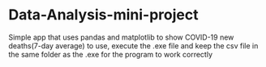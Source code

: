 # Data-Analysis-mini-project
Simple app that uses pandas and matplotlib to show COVID-19 new deaths(7-day average)
to use, execute the .exe file and keep the csv file in the same folder as the .exe for the program to work correctly
